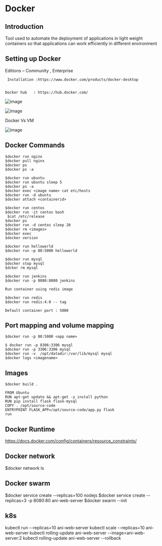 # Docker 

## Introduction

Tool used to automate the deployment of applications in light weight containers so that applications can 
work efficiently in different environment


## Setting up Docker

Editions – Community , Enterprise
 ``` 
  Installation :https://www.docker.com/products/docker-desktop
  
 ```
    Docker hub   : https://hub.docker.com/

![image](https://user-images.githubusercontent.com/34361796/123225650-8abfd780-d4f0-11eb-9047-2343e5869494.png)

![image](https://user-images.githubusercontent.com/34361796/123225828-b9d64900-d4f0-11eb-950d-afc42a44b356.png)

Docker Vs VM

![image](https://user-images.githubusercontent.com/34361796/123225883-c5c20b00-d4f0-11eb-94e2-332e411542a3.png)


## Docker Commands
  ```
$docker run nginx
$docker pull nginx
$docker ps
$docker ps -a

$docker run ubuntu
$docker run ubuntu sleep 5
$docker ps -a 
$docker exec <image name> cat etc/hosts
$docker run -d ubuntu
$docker attach <containerid>

$docker run centos
$docker run -it centos bash
   $cat /etc/release
$docker ps 
$docker run -d centos sleep 20
$docker rm <images>
$docker exec 
$docker version

$docker run helloworld
$docker run –p 80:5000 helloworld

$docker run mysql
$docker stop mysql
$dcker rm mysql

$docker run jenkins
$docker run -p 8080:8080 jenkins

Run container using redis image

$docker run redis
$docker run redis:4.0 -- tag

Default container port : 5000
  ```
## Port mapping and volume mapping

  ```
$docker run -p 80:5000 <app name>

$ docker run -p 8306:3306 mysql
$docker run -p 3306:3306 mysql
$docker run -v  /opt/datadir:/var/lib/mysql mysql
$docker logs <imagename>
  ```

## Images

  ```
$docker build .

FROM Ubuntu
RUN apt-get update && apt-get -y install python
RUN pip install flask flask-mysql
COPY . /opt/source-code
ENTRYPOINT FLASK_APP=/opt/source-code/app.py flask
run
  ```
  
 ## Docker Runtime
 
 https://docs.docker.com/config/containers/resource_constraints/
 
 ## Docker network
 
 $docker network ls
 
 ## Docker swarm
 
 $docker service create --replicas=100 nodejs
 $docker service create --replicas=3 -p 8080:80 ani-web-server
 $docker swarm --init 
 
 ## k8s
 
 kubectl run --replicas=10 ani-web-server
 kubectl scale --replicas=10 ani-web-server
 kubectl rolling-update ani-web-server --image=ani-web-server:2
 kubectl rolling-update ani-web-server --rollback
